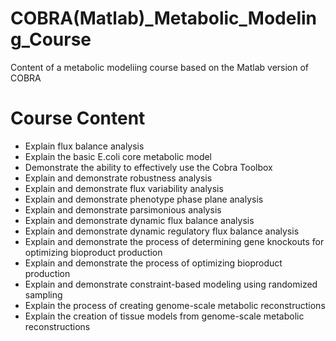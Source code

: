 # COBRA(Matlab)_Metabolic_Modeling_Course
 Content of a metabolic modeliing course based on the Matlab version of COBRA

# Course Content
-	Explain flux balance analysis
-	Explain the basic E.coli core metabolic model 
-	Demonstrate the ability to effectively use the Cobra Toolbox
-	Explain and demonstrate robustness analysis
-	Explain and demonstrate flux variability analysis
-	Explain and demonstrate phenotype phase plane analysis
-	Explain and demonstrate parsimonious analysis
-	Explain and demonstrate dynamic flux balance analysis
-	Explain and demonstrate dynamic regulatory flux balance analysis
-	Explain and demonstrate the process of determining gene knockouts for optimizing bioproduct production
-	Explain and demonstrate the process of optimizing bioproduct production
-	Explain and demonstrate constraint-based modeling using randomized sampling
-	Explain the process of creating genome-scale metabolic reconstructions
-	Explain the creation of tissue models from genome-scale metabolic reconstructions
